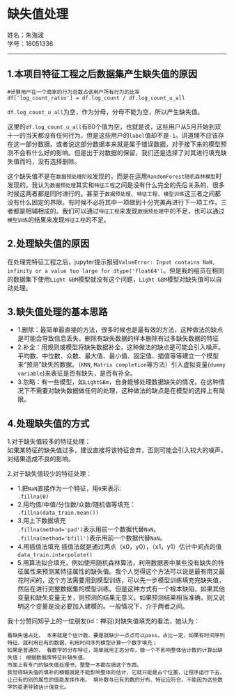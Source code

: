# 缺失值处理
姓名：朱海波            
学号：16051336

---
## 1.本项目特征工程之后数据集产生缺失值的原因
```
#计算用户在一个商家的行为总数占该用户所有行为的比率
df['log_count_ratio'] = df.log_count / df.log_count_u_all
```
`df.log_count_u_all`为空，作为分母，分母不能为空，所以产生缺失值。  

这里的`df.log_count_u_all`有80个值为空，也就是说，这些用户从5月开始到双十一的当天都没有任何行为，但是这些用户的`label`值却不是`-1`。讲道理不应该存在这一部分数据。或者说这部分数据本来就是属于错误数据，对于接下来的模型预测不会有什么好的影响。但是出于对数据的保留，我们还是选择了对其进行填充缺失值而吗，没有选择删除。

这个缺失值不是在`数据预处理阶段`发现的，而是在运用`RandomForest随机森林模型`时发现的。我认为`数据预处理`其实和`特征工程`之间是没有什么完全的先后关系的，很多时候这两者都是同时进行的。甚至于`数据预处理`、`特征工程`、`模型训练`这三者之间都没有什么固定的界限。有时候不必将其中一项做到十分完美再进行下一项工作，三者都是相辅相成的。我们可以通过`特征工程`来发现`数据预处理`中的不足，也可以通过`模型训练`的结果来发现`特征工程`的不足。

## 2.处理缺失值的原因
在处理完特征工程之后，jupyter提示报错`ValueError: Input contains NaN, infinity or a value too large for dtype('float64')`。但是我的组员在相同的数据集下使用`Light GBM`模型就没有这个问题，`Light GBM`模型对缺失值可以自动处理。

## 3.缺失值处理的基本思路

* 1.删除：最简单最直接的方法，很多时候也是最有效的方法，这种做法的缺点是可能会导致信息丢失。删除有缺失数据的样本删除有过多缺失数据的特征
* 2.补全：用规则或模型将缺失数据补全，这种做法的缺点是可能会引入噪声。平均数、中位数、众数、最大值、最小值、固定值、插值等等建立一个模型来“预测”缺失的数据。（`KNN`, `Matrix completion`等方法）引入虚拟变量(`dummy variable`)来表征是否有缺失，是否有补全。
* 3.忽略：有一些模型，如`LightGBm`，自身能够处理数据缺失的情况，在这种情况下不需要对缺失数据做任何的处理，这种做法的缺点是在模型的选择上有局限。

## 4.处理缺失值的方式
1.对于缺失值较多的特征处理：         
如果某特征的缺失值过多，建议直接将该特征舍弃，否则可能会引入较大的噪声，对结果造成不良的影响。

2.对于缺失值较少的特征处理：            
* 1.把`NaN`直接作为一个特征，用`0`来表示:   
`.fillna(0) `
* 2.用均值/中值/分位数/众数/随机值等填充：         
`.fillna(data_train.mean())`
* 3.用上下数据填充     
`.fillna(method='pad')`表示用前一个数据代替`NaN`。      
`.fillna(method='bfill')`表示用前一个数据代替`NaN`。
* 4.用插值法填充
插值法就是通过两点（x0，y0），（x1，y1）估计中间点的值      
`data_train.interpolate() `
* 5.用算法拟合填充，例如使用随机森林算法，利用数据表中某些没有缺失的特征属性来预测某特征属性的缺失值。我个人觉得这个方法可以说是最有用又最花时间的，这个方法需要用到模型训练，可以先一步模型训练填充完缺失值，然后在进行完整数据集的模型训练。但是这种方式有一个根本缺陷，如果其他变量和缺失变量无关，则预测的结果无意义。如果预测结果相当准确，则又说明这个变量是没必要加入建模的。一般情况下，介于两者之间。


我十分赞同知乎上的一位朋友(id：禅羽)对缺失值填充的看法，她认为：
```
看缺失值占比， 本来就是个估计数，要是就缺少一点点可以pass。占比一定，如果有时间序列特征，就利用已有的数据，利用时间序列模型计算一个数字填充；
如果是普通的， 看数字的分布特征，简单就用正态分布，做一个不影响整体估计数的计算出缺失值； 根据数据库特征补缺失值。 
市面上有专门的缺失值处理书，整整一本都在搞这个东西。 
我觉得缺失值的填补的精髓就是不能影响整体的估计，它就只能是占个位置，让程序运行下去，让已有的别的属性的值能发挥作用。 填补数与已有的数的分布、特征应符合，不能因为这些数字的变更导致估计值变化。
```
